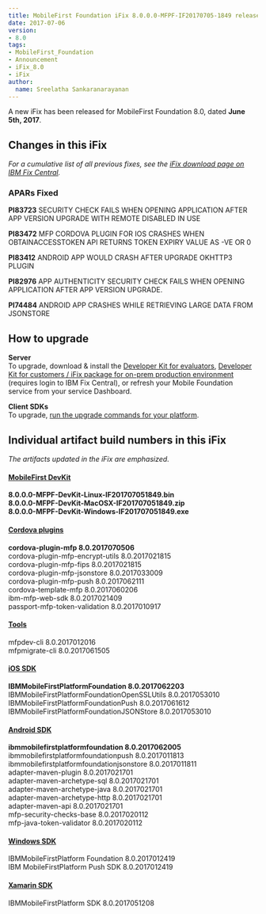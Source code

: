 ```yaml
---
title: MobileFirst Foundation iFix 8.0.0.0-MFPF-IF20170705-1849 released
date: 2017-07-06
version:
- 8.0
tags:
- MobileFirst_Foundation
- Announcement
- iFix_8.0
- iFix
author:
  name: Sreelatha Sankaranarayanan
---
```

A new iFix has been released for MobileFirst Foundation 8.0, dated **June 5th, 2017**.

## Changes in this iFix
*For a cumulative list of all previous fixes, see the [iFix download page on IBM Fix Central](http://www.ibm.com/support/fixcentral/swg/quickorder?parent=ibm%7EOther%2Bsoftware&product=ibm/Other+software/IBM+MobileFirst+Platform+Foundation&release=8.0.0.0&platform=All&function=all&source=fc).*


### APARs Fixed

**PI83723** SECURITY CHECK FAILS WHEN OPENING APPLICATION AFTER APP VERSION UPGRADE WITH REMOTE DISABLED IN USE

**PI83472** MFP CORDOVA PLUGIN FOR IOS CRASHES WHEN OBTAINACCESSTOKEN API  RETURNS TOKEN EXPIRY VALUE AS -VE OR 0

**PI83412** ANDROID APP WOULD CRASH AFTER UPGRADE OKHTTP3 PLUGIN

**PI82976** APP AUTHENTICITY SECURITY CHECK FAILS WHEN OPENING APPLICATION AFTER APP VERSION UPGRADE.

**PI74484** ANDROID APP CRASHES WHILE RETRIEVING LARGE DATA FROM JSONSTORE

## How to upgrade
**Server**  
To upgrade, download &amp; install the [Developer Kit for evaluators]({{site.baseurl}}/downloads/), [Developer Kit for customers / iFix package for on-prem production environment](http://www.ibm.com/support/fixcentral/swg/quickorder?parent=ibm%7EOther%2Bsoftware&product=ibm/Other+software/IBM+MobileFirst+Platform+Foundation&release=8.0.0.0&platform=All&function=all&source=fc) (requires login to IBM Fix Central), or refresh your Mobile Foundation service from your service Dashboard.

**Client SDKs**  
To upgrade, [run the upgrade commands for your platform]({{site.baseurl}}/tutorials/en/foundation/8.0/application-development/sdk/).


## Individual artifact build numbers in this iFix
*The artifacts updated in the iFix are emphasized.*

<div class="panel-group accordion" id="mfp-component-builds" role="tablist">
    <div class="panel panel-default">
        <div class="panel-heading" role="tab" id="mfp-devkit">
            <h4 class="panel-title">
                <a role="button" data-toggle="collapse" data-parent="#mfp-component-builds" href="#collapse-mfp-devkit" aria-expanded="true" aria-controls="collapse-mfp-devkit"><b>MobileFirst DevKit</b></a>
            </h4>
        </div>
        <div id="collapse-mfp-devkit" class="panel-collapse collapse" role="tabpanel" aria-labelledby="mfp-devkit">
            <div class="panel-body">
                  <b>8.0.0.0-MFPF-DevKit-Linux-IF201707051849.bin</b><br/>
                  <b>8.0.0.0-MFPF-DevKit-MacOSX-IF201707051849.zip</b><br/>
                  <b>8.0.0.0-MFPF-DevKit-Windows-IF201707051849.exe</b><br/>
            </div>
        </div>      
    </div>
    <div class="panel panel-default">
        <div class="panel-heading" role="tab" id="cordova-plugins">
            <h4 class="panel-title">
                <a role="button" data-toggle="collapse" data-parent="#mfp-component-builds" href="#collapse-cordova-plugins" aria-expanded="true" aria-controls="collapse-cordova-plugins"><b>Cordova plugins</b></a>
            </h4>
        </div>
        <div id="collapse-cordova-plugins" class="panel-collapse collapse" role="tabpanel" aria-labelledby="cordova-plugins">
            <div class="panel-body">
                  <b>cordova-plugin-mfp              8.0.2017070506</b><br/>
                  cordova-plugin-mfp-encrypt-utils   8.0.2017021815<br/>
                  cordova-plugin-mfp-fips            8.0.2017021815<br/>
                  cordova-plugin-mfp-jsonstore       8.0.2017033009<br/>
                  cordova-plugin-mfp-push            8.0.2017062111<br/>
                  cordova-template-mfp               8.0.2017060206<br/>
                  ibm-mfp-web-sdk                    8.0.2017021409<br/>
                  passport-mfp-token-validation      8.0.2017010917<br/>
            </div>
        </div>      
    </div>
    <div class="panel panel-default">
        <div class="panel-heading" role="tab" id="tools">
            <h4 class="panel-title">
                <a role="button" data-toggle="collapse" data-parent="#mfp-component-builds" href="#collapse-tools" aria-expanded="true" aria-controls="collapse-tools">Tools</a>
            </h4>
        </div>
        <div id="collapse-tools" class="panel-collapse collapse" role="tabpanel" aria-labelledby="tools">
            <div class="panel-body">
                  mfpdev-cli 8.0.2017012016<br/>
                  mfpmigrate-cli 8.0.2017061505<br/>
            </div>
        </div>      
    </div>
    <div class="panel panel-default">
        <div class="panel-heading" role="tab" id="ios-sdk">
            <h4 class="panel-title">
                <a role="button" data-toggle="collapse" data-parent="#mfp-component-builds" href="#collapse-ios-sdk" aria-expanded="true" aria-controls="collapse-ios-sdk"><b>iOS SDK</b></a>
            </h4>
        </div>
        <div id="collapse-ios-sdk" class="panel-collapse collapse" role="tabpanel" aria-labelledby="ios-sdk">
            <div class="panel-body">
                    <b>IBMMobileFirstPlatformFoundation             8.0.2017062203</b><br/>
                    IBMMobileFirstPlatformFoundationOpenSSLUtils 8.0.2017053010<br/>
                    IBMMobileFirstPlatformFoundationPush         8.0.2017061612<br/>
                    IBMMobileFirstPlatformFoundationJSONStore    8.0.2017053010<br/>
            </div>
        </div>      
    </div>
    <div class="panel panel-default">
        <div class="panel-heading" role="tab" id="android-sdk">
            <h4 class="panel-title">
                <a role="button" data-toggle="collapse" data-parent="#mfp-component-builds" href="#collapse-android-sdk" aria-expanded="true" aria-controls="collapse-android-sdk"><b>Android SDK</b></a>
            </h4>
        </div>
        <div id="collapse-android-sdk" class="panel-collapse collapse" role="tabpanel" aria-labelledby="android-sdk">
            <div class="panel-body">
                    <b>ibmmobilefirstplatformfoundation 8.0.2017062005</b><br/>
                    ibmmobilefirstplatformfoundationpush            8.0.2017011813<br/>
                    ibmmobilefirstplatformfoundationjsonstore       8.0.2017011811<br/>
                    adapter-maven-plugin              8.0.2017021701<br/>
                    adapter-maven-archetype-sql       8.0.2017021701<br/>
                    adapter-maven-archetype-java      8.0.2017021701<br/>
                    adapter-maven-archetype-http      8.0.2017021701<br/>
                    adapter-maven-api                 8.0.2017021701<br/>
                    mfp-security-checks-base          8.0.2017020112<br/>
                    mfp-java-token-validator          8.0.2017020112<br/>
            </div>
        </div>      
    </div>
    <div class="panel panel-default">
        <div class="panel-heading" role="tab" id="win-sdk">
            <h4 class="panel-title">
                <a role="button" data-toggle="collapse" data-parent="#mfp-component-builds" href="#collapse-win-sdk" aria-expanded="true" aria-controls="collapse-win-sdk">Windows SDK</a>
            </h4>
        </div>
        <div id="collapse-win-sdk" class="panel-collapse collapse" role="tabpanel" aria-labelledby="win-sdk">
            <div class="panel-body">
                    IBMMobileFirstPlatform Foundation 8.0.2017012419<br/>
                    IBM MobileFirstPlatform Push SDK  8.0.2017012419<br/>
            </div>
        </div>      
    </div>
    <div class="panel panel-default">
        <div class="panel-heading" role="tab" id="xamarin-sdk">
            <h4 class="panel-title">
                <a role="button" data-toggle="collapse" data-parent="#mfp-component-builds" href="#collapse-xamarin-sdk" aria-expanded="true" aria-controls="collapse-xamarin-sdk">Xamarin SDK</a>
            </h4>
        </div>
        <div id="collapse-xamarin-sdk" class="panel-collapse collapse" role="tabpanel" aria-labelledby="xamarin-sdk">
            <div class="panel-body">
                    IBMMobileFirstPlatform SDK 8.0.2017051208<br/>
            </div>
        </div>      
    </div>
</div>        
